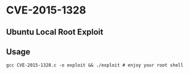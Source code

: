# CVE-2015-1328

## Ubuntu Local Root Exploit

## Usage

``` shell
gcc CVE-2015-1328.c -o exploit && ./exploit # enjoy your root shell
```
